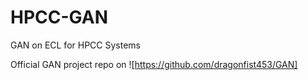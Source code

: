 # HPCC-GAN
GAN on ECL for HPCC Systems

Official GAN project repo on ![https://github.com/dragonfist453/GAN]
